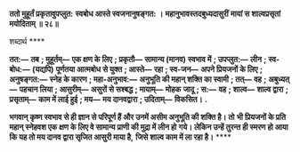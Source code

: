 **ततो मुहूर्तं प्रकृतावुपप्लुत:** **स्वबोध आस्ते स्वजनानुषङ्गत: ।** **महानुभावस्तदबुध्यदासुरीं** **मायां स शाल्वप्रसृतां मयोदिताम् ॥ २८॥** 

शब्दार्थ **** 

**तत:—** **तब** **; मुहूर्तम्—** **एक क्षण के लिए** **; प्रकृतौ—** **सामान्य (मानव) स्वभाव में** **; उपप्लुत:—** **लीन** **; स्व-बोध:—** **(यद्यपि)** **पूर्णतया आत्मबोध से युक्त** **; आस्ते—** **रहा** **; स्व-जन—** **अपने प्रियजनों के लिए** **; अनुषङ्गत:—** **स्नेह के कारण** **; महा-अनुभाव:—** **अनुभूति की महान् शक्ति का स्वामी** **; तत्—** **वह** **; अबुध्यत्—** **पहचान लिया** **; आसुरीम्—** **असुरों से सश्बद्ध** **; मायाम्—** **मोहक** **जादू** **; स:—** **वह** **; शाल्व—** **शाल्व द्वारा** **; प्रसृताम्—** **काम में लाई हुई** **; मय—** **मय दानवद्वारा** **; उदिताम्—** **विकसित।** **.** 

**भगवान् कृष्ण स्वभाव से ही ज्ञान से परिपूर्ण हैं और उनमें असीम अनुभूति की शक्ति है। तो** **भी प्रियजनों के प्रति महान् स्नेहवश एक क्षण के लिए वे सामान्य प्राणी की मुद्रा में लीन हो** **गये। लेकिन उन्हें तुरन्त ही स्मरण हो आया कि यह तो मय दानव द्वारा सृजित आसुरी माया है,** **जिसे शाल्व काम में ला रहा है।** **** 